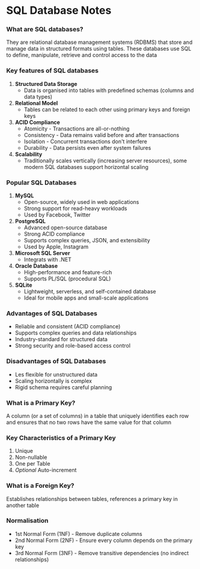 # SQL Database Notes

### What are SQL databases?
They are relational database management systems (RDBMS) that store and manage data in structured formats using tables. These databases use SQL to define, manipulate, retrieve and control access to the data

### Key features of SQL databases
1. **Structured Data Storage**
    - Data is organised into tables with predefined schemas (columns and data types)
2. **Relational Model**
    - Tables can be related to each other using primary keys and foreign keys
3. **ACID Compliance**
    - Atomicity - Transactions are all-or-nothing
    - Consistency - Data remains valid before and after transactions
    - Isolation - Concurrent transactions don't interfere
    - Durability - Data persists even after system failures
4. **Scalability**
    - Traditionally scales vertically (increasing server resources), some modern SQL databases support horizontal scaling

### Popular SQL Databases
1. **MySQL**
    - Open-source, widely used in web applications
    - Strong support for read-heavy workloads
    - Used by Facebook, Twitter
2. **PostgreSQL**
    - Advanced open-source database
    - Strong ACID compliance
    - Supports complex queries, JSON, and extensibility
    - Used by Apple, Instagram
3. **Microsoft SQL Server**
    - Integrats with .NET
4. **Oracle Database**
    - High-performance and feature-rich
    - Supports PL/SQL (procedural SQL)
5. **SQLite**
    - Lightweight, serverless, and self-contained database
    - Ideal for mobile apps and small-scale applications

### Advantages of SQL Databases
- Reliable and consistent (ACID compliance)
- Supports complex queries and data relationships
- Industry-standard for structured data
- Strong security and role-based access control

### Disadvantages of SQL Databases
- Les flexible for unstructured data
- Scaling horizontally is complex
- Rigid schema requires careful planning


### What is a Primary Key?
A column (or a set of columns) in a table that uniquely identifies each row and ensures that no two rows have the same value for that column

### Key Characteristics of a Primary Key
1. Unique
2. Non-nullable
3. One per Table
4. *Optional* Auto-increment

### What is a Foreign Key?
Establishes relationships between tables, references a primary key in another table

### Normalisation
- 1st Normal Form (1NF) - Remove duplicate columns
- 2nd Normal Form (2NF) - Ensure every column depends on the primary key
- 3rd Normal Form (3NF) - Remove transitive dependencies (no indirect relationships)
